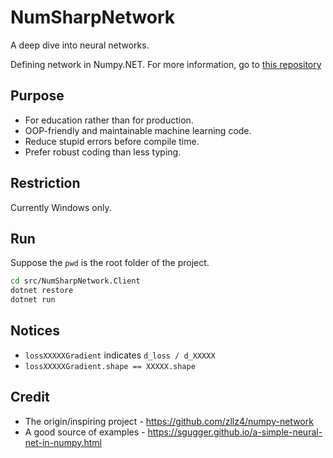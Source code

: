 # NumSharpNetwork

A deep dive into neural networks.

Defining network in Numpy.NET. For more information, go to [this repository](https://github.com/zllz4/numpy-network)

## Purpose

- For education rather than for production.
- OOP-friendly and maintainable machine learning code.
- Reduce stupid errors before compile time.
- Prefer robust coding than less typing.

## Restriction

Currently Windows only.

## Run

Suppose the `pwd` is the root folder of the project.

```bash
cd src/NumSharpNetwork.Client
dotnet restore
dotnet run
```

## Notices

- `lossXXXXXGradient` indicates `d_loss / d_XXXXX`
- `lossXXXXXGradient.shape == XXXXX.shape` 

## Credit

- The origin/inspiring project - <https://github.com/zllz4/numpy-network>
- A good source of examples - <https://sgugger.github.io/a-simple-neural-net-in-numpy.html>
